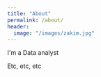 ```yaml
---
title: "About"
permalink: /about/
header:
  image: "/images/zakim.jpg"
---
```


I'm a Data analyst

Etc, etc, etc

